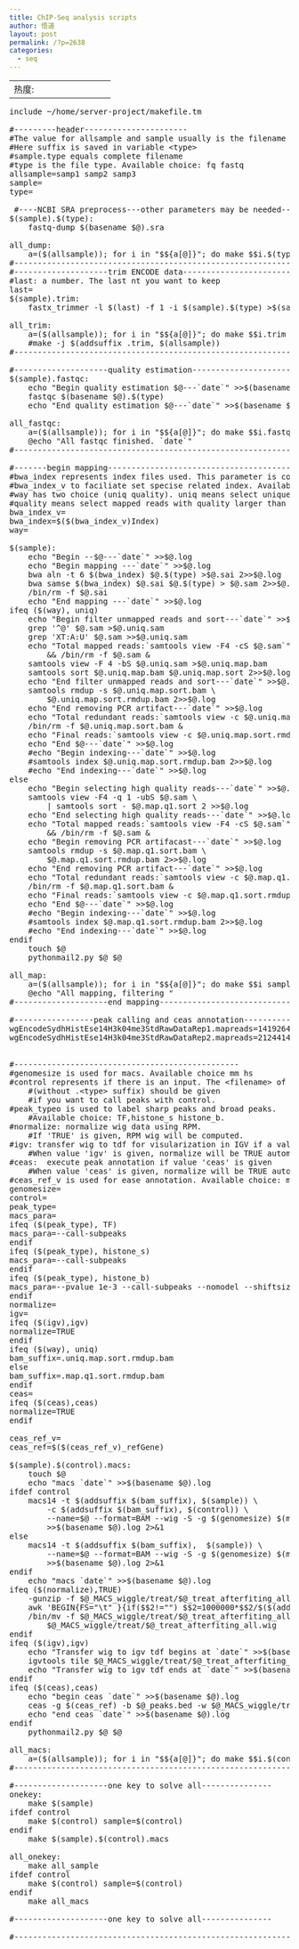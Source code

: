 ```yaml
---
title: ChIP-Seq analysis scripts
author: 悟道
layout: post
permalink: /?p=2638
categories:
  - seq
---
```

<table>
  <tr cellpadding=0><td>
    热度:
  </td><td cellpadding=0><img src='http://210.75.224.29/wordpress/wp-content/plugins/statpresscn/images/sun.gif' width=10 height=10 border=0 /></td><td cellpadding=0><img src='http://210.75.224.29/wordpress/wp-content/plugins/statpresscn/images/sun_dark.gif' width=10 height=10 border=0 /></td><td cellpadding=0><img src='http://210.75.224.29/wordpress/wp-content/plugins/statpresscn/images/sun_dark.gif' width=10 height=10 border=0 /></td><td cellpadding=0><img src='http://210.75.224.29/wordpress/wp-content/plugins/statpresscn/images/sun_dark.gif' width=10 height=10 border=0 /></td><td cellpadding=0><img src='http://210.75.224.29/wordpress/wp-content/plugins/statpresscn/images/sun_dark.gif' width=10 height=10 border=0 /></td></tr>
</table>

<pre class="brush: powershell; title: update 20130222-10:23; notranslate" title="update 20130222-10:23">include ~/home/server-project/makefile.tm

#---------header----------------------
#The value for allsample and sample usually is the filename without the suffix. 
#Here suffix is saved in variable &lt;type&gt;
#sample.type equals complete filename
#type is the file type. Available choice: fq fastq
allsample=samp1 samp2 samp3
sample=
type=
 
 #----NCBI SRA preprocess---other parameters may be needed----------------
$(sample).$(type):
	fastq-dump $(basename $@).sra
 
all_dump:
	a=($(allsample)); for i in "$${a[@]}"; do make $$i.$(type) sample=$$i & done
#------------------------------------------------------------------------------
#--------------------trim ENCODE data------------------------
#last: a number. The last nt you want to keep
last=
$(sample).trim:
	fastx_trimmer -l $(last) -f 1 -i $(sample).$(type) &gt;$(sample).trim.$(type)

all_trim:
	a=($(allsample)); for i in "$${a[@]}"; do make $$i.trim sample=$$i & done
	#make -j $(addsuffix .trim, $(allsample))
#------------------------------------------------------------------------------

#--------------------quality estimation----------------------
$(sample).fastqc:
	echo "Begin quality estimation $@---`date`" &gt;&gt;$(basename $@).log
	fastqc $(basename $@).$(type)
	echo "End quality estimation $@---`date`" &gt;&gt;$(basename $@).log
 
all_fastqc:
	a=($(allsample)); for i in "$${a[@]}"; do make $$i.fastqc sample=$$i & done
	@echo "All fastqc finished. `date`" 
#------------------------------------------------------------------------------

#-------begin mapping-----------------------------------------
#bwa_index represents index files used. This parameter is controlled by 
#bwa_index_v to faciliate set specise related index. Available choice: mm9 hg19
#way has two choice (uniq quality). uniq means select uniquely mapped reads.
#quality means select mapped reads with quality larger than 1.
bwa_index_v=
bwa_index=$($(bwa_index_v)Index)
way=
 
$(sample):
	echo "Begin --$@---`date`" &gt;&gt;$@.log
	echo "Begin mapping ---`date`" &gt;&gt;$@.log
	bwa aln -t 6 $(bwa_index) $@.$(type) &gt;$@.sai 2&gt;&gt;$@.log
	bwa samse $(bwa_index) $@.sai $@.$(type) &gt; $@.sam 2&gt;&gt;$@.log
	/bin/rm -f $@.sai
	echo "End mapping ---`date`" &gt;&gt;$@.log
ifeq ($(way), uniq)
	echo "Begin filter unmapped reads and sort---`date`" &gt;&gt;$@.log
	grep '^@' $@.sam &gt;$@.uniq.sam
	grep 'XT:A:U' $@.sam &gt;&gt;$@.uniq.sam
	echo "Total mapped reads:`samtools view -F4 -cS $@.sam`" &gt;$@.sta \
		&& /bin/rm -f $@.sam &
	samtools view -F 4 -bS $@.uniq.sam &gt;$@.uniq.map.bam
	samtools sort $@.uniq.map.bam $@.uniq.map.sort 2&gt;&gt;$@.log
	echo "End filter unmapped reads and sort---`date`" &gt;&gt;$@.log
	samtools rmdup -s $@.uniq.map.sort.bam \
		$@.uniq.map.sort.rmdup.bam 2&gt;&gt;$@.log
	echo "End removing PCR artifact---`date`" &gt;&gt;$@.log
	echo "Total redundant reads:`samtools view -c $@.uniq.map.sort.bam`" &gt;&gt;$@.sta
	/bin/rm -f $@.uniq.map.sort.bam &
	echo "Final reads:`samtools view -c $@.uniq.map.sort.rmdup.bam`" &gt;&gt;$@.sta &
	echo "End $@---`date`" &gt;&gt;$@.log
	#echo "Begin indexing---`date`" &gt;&gt;$@.log
	#samtools index $@.uniq.map.sort.rmdup.bam 2&gt;&gt;$@.log
	#echo "End indexing---`date`" &gt;&gt;$@.log
else
	echo "Begin selecting high quality reads---`date`" &gt;&gt;$@.log
	samtools view -F4 -q 1 -ubS $@.sam \
		| samtools sort - $@.map.q1.sort 2 &gt;&gt;$@.log
	echo "End selecting high quality reads---`date`" &gt;&gt;$@.log
	echo "Total mapped reads:`samtools view -F4 -cS $@.sam`" &gt;$@.sta \
		&& /bin/rm -f $@.sam &
	echo "Begin removing PCR artifacast---`date`" &gt;&gt;$@.log
	samtools rmdup -s $@.map.q1.sort.bam \
		$@.map.q1.sort.rmdup.bam 2&gt;&gt;$@.log
	echo "End removing PCR artifact---`date`" &gt;&gt;$@.log
	echo "Total redundant reads:`samtools view -c $@.map.q1.sort.bam`" &gt;&gt;$@.sta
	/bin/rm -f $@.map.q1.sort.bam &
	echo "Final reads:`samtools view -c $@.map.q1.sort.rmdup.bam`" &gt;&gt;$@.sta &
	echo "End $@---`date`" &gt;&gt;$@.log
	#echo "Begin indexing---`date`" &gt;&gt;$@.log
	#samtools index $@.map.q1.sort.rmdup.bam 2&gt;&gt;$@.log
	#echo "End indexing---`date`" &gt;&gt;$@.log
endif
	touch $@
	pythonmail2.py $@ $@
 
all_map: 
	a=($(allsample)); for i in "$${a[@]}"; do make $$i sample=$$i & done
	@echo "All mapping, filtering "
#--------------------end mapping------------------------------------------------ 

#-----------------peak calling and ceas annotation-------------------------------
wgEncodeSydhHistEse14H3k04me3StdRawDataRep1.mapreads=14192647
wgEncodeSydhHistEse14H3k04me3StdRawDataRep2.mapreads=21244147


#------------------------------------------------
#genomesize is used for macs. Available choice mm hs
#control represents if there is an input. The &lt;filename&gt; of input 
	#(without .&lt;type&gt; suffix) should be given
	#if you want to call peaks with control.
#peak_typeo is used to label sharp peaks and broad peaks. 
	#Available choice: TF,histone_s histone_b.
#normalize: normalize wig data using RPM. 
	#If 'TRUE' is given, RPM wig will be computed.
#igv: transfer wig to tdf for visularization in IGV if a value 'igv' is given.
	#When value 'igv' is given, normalize will be TRUE automately.
#ceas:	execute peak annotation if value 'ceas' is given
	#When value 'ceas' is given, normalize will be TRUE automately.
#ceas_ref_v is used for ease annotation. Available choice: mm9 hg19
genomesize=
control=
peak_type=
macs_para=
ifeq ($(peak_type), TF)
macs_para=--call-subpeaks 
endif
ifeq ($(peak_type), histone_s)
macs_para=--call-subpeaks 
endif
ifeq ($(peak_type), histone_b)
macs_para=--pvalue 1e-3 --call-subpeaks --nomodel --shiftsize 
endif
normalize=
igv=
ifeq ($(igv),igv)
normalize=TRUE
endif
ifeq ($(way), uniq)
bam_suffix=.uniq.map.sort.rmdup.bam
else
bam_suffix=.map.q1.sort.rmdup.bam
endif
ceas=
ifeq ($(ceas),ceas)
normalize=TRUE
endif

ceas_ref_v=
ceas_ref=$($(ceas_ref_v)_refGene)

$(sample).$(control).macs:
	touch $@
	echo "macs `date`" &gt;&gt;$(basename $@).log
ifdef control
	macs14 -t $(addsuffix $(bam_suffix), $(sample)) \
		-c $(addsuffix $(bam_suffix), $(control)) \
		--name=$@ --format=BAM --wig -S -g $(genomesize) $(macs_para)  \
		&gt;&gt;$(basename $@).log 2&gt;&1
else
	macs14 -t $(addsuffix $(bam_suffix),  $(sample)) \
		--name=$@ --format=BAM --wig -S -g $(genomesize) $(macs_para)  \
		&gt;&gt;$(basename $@).log 2&gt;&1
endif
	echo "macs `date`" &gt;&gt;$(basename $@).log
ifeq ($(normalize),TRUE)
	-gunzip -f $@_MACS_wiggle/treat/$@_treat_afterfiting_all.wig.gz
	awk 'BEGIN{FS="\t" }{if($$2!="") $$2=1000000*$$2/$($(addsuffix .mapreads,  $(sample))); print $$0 }' $@_MACS_wiggle/treat/$@_treat_afterfiting_all.wig &gt; $@_MACS_wiggle/treat/$@_treat_afterfiting_all.wig.norm
	/bin/mv -f $@_MACS_wiggle/treat/$@_treat_afterfiting_all.wig.norm \
		$@_MACS_wiggle/treat/$@_treat_afterfiting_all.wig
endif
ifeq ($(igv),igv)
	echo "Transfer wig to igv tdf begins at `date`" &gt;&gt;$(basename $@).log
	igvtools tile $@_MACS_wiggle/treat/$@_treat_afterfiting_all.wig $@_MACS_wiggle/treat/$@_treat_afterfiting_all.tdf mm9 &gt;&gt;$(basename $@).log 2&gt;&1 &
	echo "Transfer wig to igv tdf ends at `date`" &gt;&gt;$(basename $@).log
endif
ifeq ($(ceas),ceas)
	echo "begin ceas `date`" &gt;&gt;$(basename $@).log
	ceas -g $(ceas_ref) -b $@_peaks.bed -w $@_MACS_wiggle/treat/$@_treat_afterfiting_all.wig --name=$@ &gt;&gt;$(basename $@).log 2&gt;&1
	echo "end ceas `date`" &gt;&gt;$(basename $@).log
endif
	pythonmail2.py $@ $@
 
all_macs:
	a=($(allsample)); for i in "$${a[@]}"; do make $$i.$(control).macs sample=$$i & done
#--------------------------------------------------------------------

#--------------------one key to solve all---------------
onekey:
	make $(sample)
ifdef control
	make $(control) sample=$(control)
endif
	make $(sample).$(control).macs

all_onekey:
	make all_sample
ifdef control
	make $(control) sample=$(control)
endif
	make all_macs

#--------------------one key to solve all---------------

#--------------------------------------------------------------------

</pre>